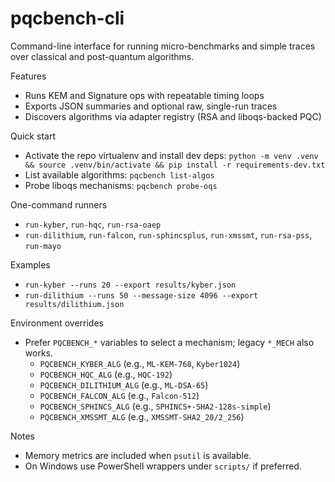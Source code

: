 # pqcbench-cli

Command-line interface for running micro-benchmarks and simple traces over classical and post-quantum algorithms.

Features
- Runs KEM and Signature ops with repeatable timing loops
- Exports JSON summaries and optional raw, single-run traces
- Discovers algorithms via adapter registry (RSA and liboqs-backed PQC)

Quick start
- Activate the repo virtualenv and install dev deps: `python -m venv .venv && source .venv/bin/activate && pip install -r requirements-dev.txt`
- List available algorithms: `pqcbench list-algos`
- Probe liboqs mechanisms: `pqcbench probe-oqs`

One-command runners
- `run-kyber`, `run-hqc`, `run-rsa-oaep`
- `run-dilithium`, `run-falcon`, `run-sphincsplus`, `run-xmssmt`, `run-rsa-pss`, `run-mayo`

Examples
- `run-kyber --runs 20 --export results/kyber.json`
- `run-dilithium --runs 50 --message-size 4096 --export results/dilithium.json`

Environment overrides
- Prefer `PQCBENCH_*` variables to select a mechanism; legacy `*_MECH` also works.
  - `PQCBENCH_KYBER_ALG` (e.g., `ML-KEM-768`, `Kyber1024`)
  - `PQCBENCH_HQC_ALG` (e.g., `HQC-192`)
  - `PQCBENCH_DILITHIUM_ALG` (e.g., `ML-DSA-65`)
  - `PQCBENCH_FALCON_ALG` (e.g., `Falcon-512`)
  - `PQCBENCH_SPHINCS_ALG` (e.g., `SPHINCS+-SHA2-128s-simple`)
  - `PQCBENCH_XMSSMT_ALG` (e.g., `XMSSMT-SHA2_20/2_256`)

Notes
- Memory metrics are included when `psutil` is available.
- On Windows use PowerShell wrappers under `scripts/` if preferred.
